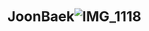 # JoonBaek![IMG_1118](https://user-images.githubusercontent.com/97212841/200176565-4c695ca5-6f2f-47b6-ad57-8ba7ad0e01a7.PNG)
